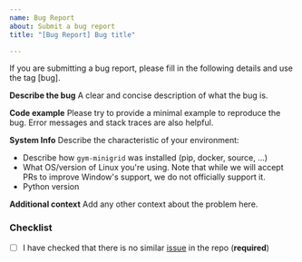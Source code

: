 ```yaml
---
name: Bug Report
about: Submit a bug report
title: "[Bug Report] Bug title"

---
```


If you are submitting a bug report, please fill in the following details and use the tag [bug].

**Describe the bug**
A clear and concise description of what the bug is.

**Code example**
Please try to provide a minimal example to reproduce the bug. Error messages and stack traces are also helpful.

**System Info**
Describe the characteristic of your environment:
 * Describe how `gym-minigrid` was installed (pip, docker, source, ...)
 * What OS/version of Linux you're using. Note that while we will accept PRs to improve Window's support, we do not officially support it.
 * Python version

**Additional context**
Add any other context about the problem here.

### Checklist

- [ ] I have checked that there is no similar [issue](https://github.com/Farama-Foundation/gym-minigrid/issues) in the repo (**required**)